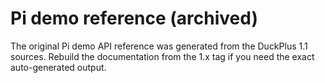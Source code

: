 # Pi demo reference (archived)

The original Pi demo API reference was generated from the DuckPlus 1.1 sources. Rebuild the documentation from the 1.x tag if you need the exact auto-generated output.
